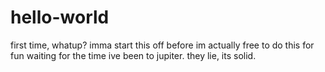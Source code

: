 # hello-world
first time, 
whatup? imma start this off before im actually free to do this for fun
waiting for the time
ive been to jupiter. they lie, its solid.
